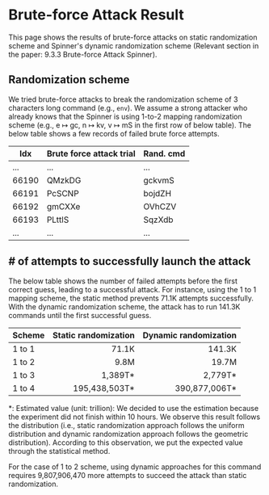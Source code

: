 # Brute-force Attack Result

This page shows the results of brute-force attacks on static randomization scheme and Spinner's dynamic randomization scheme (Relevant section in the paper: 9.3.3 Brute-force Attack Spinner).

## Randomization scheme

We tried brute-force attacks to break the randomization scheme of 3 characters long command (e.g., `env`).
We assume a strong attacker who already knows that the Spinner is using 1-to-2 mapping randomization scheme (e.g., e
↦ gc, n ↦ kv, v ↦ mS in the first row of below table).
The below table shows a few records of failed brute force attempts.

| Idx   | Brute force attack trial | Rand. cmd |
| ----- | ------------------------ | --------- |
| ...   | ...                      | ...       |
| 66190 | QMzkDG                   | gckvmS    |
| 66191 | PcSCNP                   | bojdZH    |
| 66192 | gmCXXe                   | OVhCZV    |
| 66193 | PLttlS                   | SqzXdb    |
| ...   | ...                      | ...       |

## \# of attempts to successfully launch the attack

The below table shows the number of failed attempts before the first correct guess, leading to a successful attack.
For instance, using the 1 to 1 mapping scheme, the static method prevents 71.1K attempts successfully. With the dynamic randomization scheme, the attack has to run 141.3K commands until the first successful guess.

| Scheme | Static randomization | Dynamic randomization |
| ------ | -------------------: | --------------------: |
| 1 to 1 |                71.1K |                141.3K |
| 1 to 2 |                 9.8M |                 19.7M |
| 1 to 3 |             1,389T\* |              2,779T\* |
| 1 to 4 |       195,438,503T\* |        390,877,006T\* |

\*: Estimated value (unit: trillion): We decided to use the estimation because the experiment did not finish within 10 hours. We observe this result follows the distribution (i.e., static randomization approach follows the uniform distribution and dynamic randomization approach follows the geometric distribution). According to this observation, we put the expected value through the statistical method.

For the case of 1 to 2 scheme, using dynamic approaches for this command requires 9,807,906,470 more attempts to succeed the attack than static randomization.
